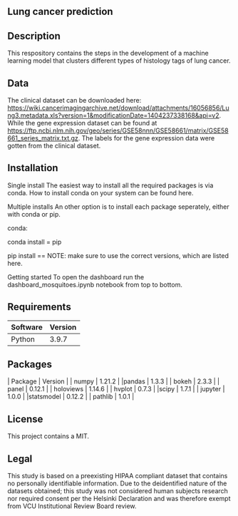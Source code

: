 ## Lung cancer prediction

## Description
This respository contains the steps in the development of a machine learning model that clusters different types of histology tags of lung cancer.

## Data
The clinical dataset can be downloaded here: https://wiki.cancerimagingarchive.net/download/attachments/16056856/Lung3.metadata.xls?version=1&modificationDate=1404237338168&api=v2. While the gene expression dataset can be found at https://ftp.ncbi.nlm.nih.gov/geo/series/GSE58nnn/GSE58661/matrix/GSE58661_series_matrix.txt.gz. The labels for the gene expression data were gotten from the clinical dataset.

## Installation
Single install
The easiest way to install all the required packages is via conda. How to install conda on your system can be found here.

Multiple installs
An other option is to install each package seperately, either with conda or pip.

conda:

  conda install <PACKAGE>=<VERSION>
pip

  pip install <PACKAGE>==<VERSION>
NOTE: make sure to use the correct versions, which are listed here.

Getting started
To open the dashboard run the dashboard_mosquitoes.ipynb notebook from top to bottom.

## Requirements
| Software | Version |
| --- | --- |
| Python |	3.9.7 |
## Packages
| Package | Version |
| numpy	| 1.21.2 |
|pandas	| 1.3.3 |
| bokeh	| 2.3.3 |
| panel	| 0.12.1 |
| holoviews |	1.14.6 |
| hvplot |	0.7.3 |
|scipy |	1.7.1 |
| jupyter |	1.0.0 |
|statsmodel |	0.12.2 |
| pathlib	| 1.0.1 |

## License
This project contains a MIT.

## Legal
This study is based on a preexisting HIPAA compliant dataset that contains no personally identifiable information. Due to the deidentified nature of the datasets obtained; this study was not considered human subjects research nor required consent per the Helsinki Declaration and was therefore exempt from VCU Institutional Review Board review.
